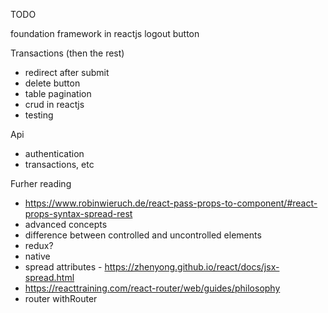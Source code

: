 TODO

foundation framework in reactjs
logout button

Transactions (then the rest)
* redirect after submit
* delete button
* table pagination
* crud in reactjs
* testing

Api
* authentication
* transactions, etc

Furher reading
* https://www.robinwieruch.de/react-pass-props-to-component/#react-props-syntax-spread-rest
* advanced concepts
* difference between controlled and uncontrolled elements
* redux?
* native
* spread attributes - https://zhenyong.github.io/react/docs/jsx-spread.html
* https://reacttraining.com/react-router/web/guides/philosophy
* router withRouter

